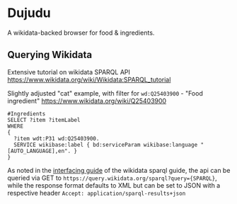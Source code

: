 # Dujudu

A wikidata-backed browser for food & ingredients.

## Querying Wikidata

Extensive tutorial on wikidata SPARQL API https://www.wikidata.org/wiki/Wikidata:SPARQL_tutorial

Slightly adjusted "cat" example, with filter for `wd:Q25403900` - "Food ingredient" https://www.wikidata.org/wiki/Q25403900

```sparql
#Ingredients
SELECT ?item ?itemLabel
WHERE
{
  ?item wdt:P31 wd:Q25403900.
  SERVICE wikibase:label { bd:serviceParam wikibase:language "[AUTO_LANGUAGE],en". }
}
```

As noted in the [interfacing guide](https://www.wikidata.org/wiki/Wikidata:SPARQL_query_service#Interfacing) of the wikidata sparql guide, the api can be queried via GET to `https://query.wikidata.org/sparql?query={SPARQL}`, while the response format defaults to XML but can be set to JSON with a respective header `Accept: application/sparql-results+json`
